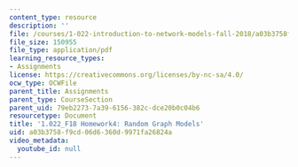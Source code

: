 ```yaml
---
content_type: resource
description: ''
file: /courses/1-022-introduction-to-network-models-fall-2018/a03b3758f9cd06d6360d9971fa26824a_MIT1_022F18_Homework4.pdf
file_size: 150955
file_type: application/pdf
learning_resource_types:
- Assignments
license: https://creativecommons.org/licenses/by-nc-sa/4.0/
ocw_type: OCWFile
parent_title: Assignments
parent_type: CourseSection
parent_uid: 79eb2273-7a39-6156-382c-dce20b0c04b6
resourcetype: Document
title: '1.022_F18 Homework4: Random Graph Models'
uid: a03b3758-f9cd-06d6-360d-9971fa26824a
video_metadata:
  youtube_id: null
---
```

